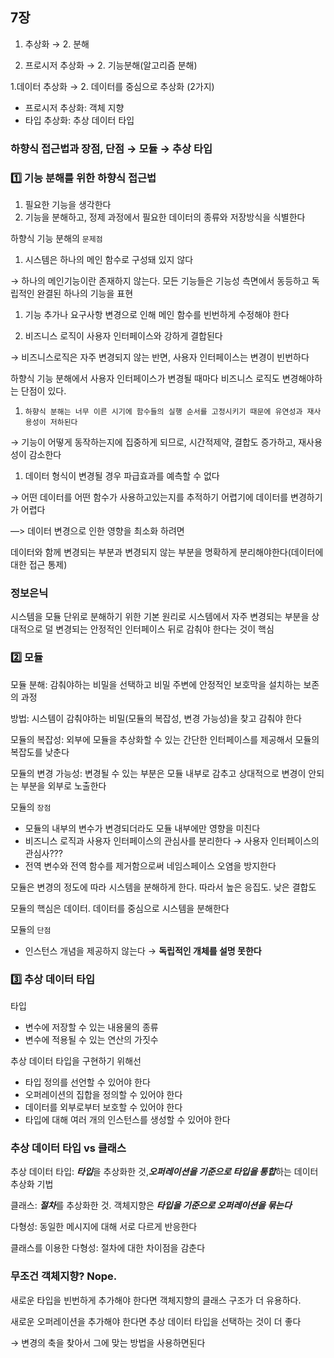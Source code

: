 ## 7장

1. 추상화 → 2. 분해

1. 프로시저 추상화 → 2. 기능분해(알고리즘 분해)

1.데이터 추상화 → 2. 데이터를 중심으로 추상화 (2가지)

- 프로시저 추상화: 객체 지향
- 타입 추상화: 추상 데이터 타입

### 하향식 접근법과 장점, 단점 → 모듈 → 추상 타입

### 1️⃣ 기능 분해를 위한 하향식 접근법



1. 필요한 기능을 생각한다
2. 기능을 분해하고, 정제 과정에서 필요한 데이터의 종류와 저장방식을 식별한다

하향식 기능 분해의 `문제점`

1. 시스템은 하나의 메인 함수로 구성돼 있지 않다

→ 하나의 메인기능이란 존재하지 않는다. 모든 기능들은 기능성 측면에서 동등하고 독립적인 완결된 하나의 기능을 표현

1. 기능 추가나 요구사항 변경으로 인해 메인 함수를 빈번하게 수정해야 한다

1. 비즈니스 로직이 사용자 인터페이스와 강하게 결합된다

→ 비즈니스로직은 자주 변경되지 않는 반면, 사용자 인터페이스는 변경이 빈번하다

하향식 기능 분해에서 사용자 인터페이스가 변경될 때마다 비즈니스 로직도 변경해야하는 단점이 있다.

1. `하향식 분해는 너무 이른 시기에 함수들의 실행 순서를 고정시키기 때문에 유연성과 재사용성이 저하된다`

→ 기능이 어떻게 동작하는지에 집중하게 되므로, 시간적제약, 결합도 증가하고, 재사용성이 감소한다

1. 데이터 형식이 변경될 경우 파급효과를 예측할 수 없다

→ 어떤 데이터를 어떤 함수가 사용하고있는지를 추적하기 어렵기에 데이터를 변경하기가 어렵다

—> 데이터 변경으로 인한 영향을 최소화 하려면

데이터와 함께 변경되는 부분과 변경되지 않는 부분을 명확하게 분리해야한다(데이터에 대한 접근 통제)

### 정보은닉

시스템을 모듈 단위로 분해하기 위한 기본 원리로 시스템에서 자주 변경되는 부분을 상대적으로 덜 변경되는 안정적인 인터페이스 뒤로 감춰야 한다는 것이 핵심

### 2️⃣ 모듈

모듈 분해: 감춰야하는 비밀을 선택하고 비밀 주변에 안정적인 보호막을 설치하는 보존의 과정

방법: 시스템이 감춰야하는 비밀(모듈의 복잡성, 변경 가능성)을 찾고 감춰야 한다

모듈의 복잡성: 외부에 모듈을 추상화할 수 있는 간단한 인터페이스를 제공해서 모듈의 복잡도를 낮춘다

모듈의 변경 가능성: 변경될 수 있는 부분은 모듈 내부로 감추고 상대적으로 변경이 안되는 부분을 외부로 노출한다

모듈의 `장점`

- 모듈의 내부의 변수가 변경되더라도 모듈 내부에만 영향을 미친다
- 비즈니스 로직과 사용자 인터페이스의 관심사를 분리한다 → 사용자 인터페이스의 관심사???
- 전역 변수와 전역 함수를 제거함으로써 네임스페이스 오염을 방지한다

모듈은 변경의 정도에 따라 시스템을 분해하게 한다. 따라서 높은 응집도. 낮은 결합도

모듈의 핵심은 데이터. 데이터를 중심으로 시스템을 분해한다

모듈의 `단점`

- 인스턴스 개념을 제공하지 않는다 → **독립적인 개체를 설명 못한다**

### 3️⃣ 추상 데이터 타입

타입

- 변수에 저장할 수 있는 내용물의 종류
- 변수에 적용될 수 있는 연산의 가짓수

추상 데이터 타입을 구현하기 위해선

- 타입 정의를 선언할 수 있어야 한다
- 오퍼레이션의 집합을 정의할 수 있어야 한다
- 데이터를 외부로부터 보호할 수 있어야 한다
- 타입에 대해 여러 개의 인스턴스를 생성할 수 있어야 한다

### 추상 데이터 타입 vs 클래스

추상 데이터 타입: ***타입***을 추상화한 것,***오퍼레이션을 기준으로 타입을 통합***하는 데이터 추상화 기법

클래스: ***절차***를 추상화한 것. 객체지향은 ***타입을 기준으로 오퍼레이션을 묶는다***

다형성: 동일한 메시지에 대해 서로 다르게 반응한다

클래스를 이용한 다형성: 절차에 대한 차이점을 감춘다

### 무조건 객체지향? Nope.

새로운 타입을 빈번하게 추가해야 한다면 객체지향의 클래스 구조가 더 유용하다.

새로운 오퍼레이션을 추가해야 한다면 추상 데이터 타입을 선택하는 것이 더 좋다

→ 변경의 축을 찾아서 그에 맞는 방법을 사용하면된다